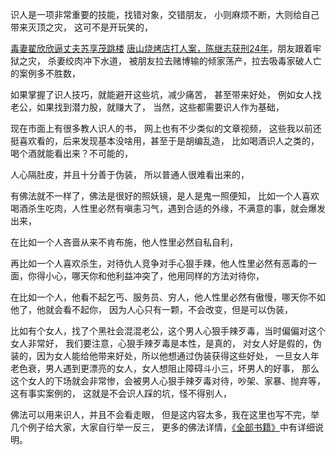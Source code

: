 识人是一项非常重要的技能，找错对象，交错朋友，
小则麻烦不断，大则给自己带来灭顶之灾，
这可不是开玩笑的，

 [毒妻翟欣欣逼丈夫苏享茂跳楼](https://7qrbxke2v5.k.topthink.com/@ln2qd8jrdg/duqizhaixinxinbizhangfusuxiangmaotiaolou.html)
[唐山烧烤店打人案，陈继志获刑24年](https://7qrbxke2v5.k.topthink.com/@ln2qd8jrdg/tangshanshaokaodiandarenan%EF%BC%8Cchenjizhihuoxing24nian.html)，朋友跟着牢狱之灾，
杀妻绞肉冲下水道，
被朋友拉去赌博输的倾家荡产，拉去吸毒家破人亡的案例多不胜数，

如果掌握了识人技巧，就能避开这些坑，减少痛苦，
甚至带来好处，
例如女人找老公，如果找到潜力股，就赚大了，
当然，这些都需要识人作为基础，

现在市面上有很多教人识人的书，
网上也有不少类似的文章视频，
这些我以前还挺喜欢看的，后来发现基本没啥用，甚至于是胡编乱造，
比如喝酒识人之类的，喝个酒就能看出来？不可能的，

人心隔肚皮，并且十分善于伪装，
所以普通人很难看出来的，

有佛法就不一样了，佛法是很好的照妖镜，是人是鬼一照便知，
比如一个人喜欢喝酒杀生吃肉，人性里必然有嗔恚习气，遇到合适的外缘，不满意的事，就会爆发出来，

在比如一个人吝啬从来不肯布施，他人性里必然自私自利，

再比如一个人喜欢杀生，对待仇人竞争对手心狠手辣，他人性里必然有恶毒的一面，你得小心，哪天你和他利益冲突了，他用同样的方法对待你，

在比如一个人，他看不起乞丐、服务员、穷人，他人性里必然有傲慢，哪天你不如他了，他就会看不起你，
因为人心只有一颗，不会改变，但是可以伪装，

比如有个女人，找了个黑社会混混老公，这个男人心狠手辣歹毒，当时偏偏对这个女人非常好，
我们要注意，心狠手辣歹毒是本性，是真的，
对女人好是假的，伪装的，因为女人能给他带来好处，所以他想通过伪装获得这些好处，
一旦女人年老色衰，男人遇到更漂亮的女人，女人想阻止障碍斗小三，坏男人的好事，
那么这个女人的下场就会非常惨，会被男人心狠手辣歹毒对待，吵架、家暴、抛弃等，
这有事实案例的，
这就是不会识人踩的坑，怪不得别人，

佛法可以用来识人，并且不会看走眼，
但是这内容太多，我在这里也写不完，举几个例子给大家，大家自行举一反三，
更多的佛法详情，[《全部书籍》](https://7qrbxke2v5.k.topthink.com/@ln2qd8jrdg/quanbushujihezuozhe.html)中有详细说明。





